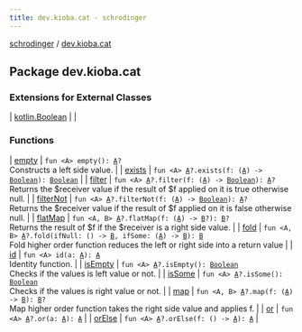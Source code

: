 ```yaml
---
title: dev.kioba.cat - schrodinger
---
```


[schrodinger](../index.html) / [dev.kioba.cat](./index.html)

## Package dev.kioba.cat

### Extensions for External Classes

| [kotlin.Boolean](kotlin.-boolean/index.html) |  |

### Functions

| [empty](empty.html) | `fun <A> empty(): `[`A`](empty.html#A)`?`<br>Constructs a left side value. |
| [exists](exists.html) | `fun <A> `[`A`](exists.html#A)`?.exists(f: (`[`A`](exists.html#A)`) -> `[`Boolean`](https://kotlinlang.org/api/latest/jvm/stdlib/kotlin/-boolean/index.html)`): `[`Boolean`](https://kotlinlang.org/api/latest/jvm/stdlib/kotlin/-boolean/index.html) |
| [filter](filter.html) | `fun <A> `[`A`](filter.html#A)`?.filter(f: (`[`A`](filter.html#A)`) -> `[`Boolean`](https://kotlinlang.org/api/latest/jvm/stdlib/kotlin/-boolean/index.html)`): `[`A`](filter.html#A)`?`<br>Returns the $receiver value if the result of $f applied on it is true otherwise null. |
| [filterNot](filter-not.html) | `fun <A> `[`A`](filter-not.html#A)`?.filterNot(f: (`[`A`](filter-not.html#A)`) -> `[`Boolean`](https://kotlinlang.org/api/latest/jvm/stdlib/kotlin/-boolean/index.html)`): `[`A`](filter-not.html#A)`?`<br>Returns the $receiver value if the result of $f applied on it is false otherwise null. |
| [flatMap](flat-map.html) | `fun <A, B> `[`A`](flat-map.html#A)`?.flatMap(f: (`[`A`](flat-map.html#A)`) -> `[`B`](flat-map.html#B)`?): `[`B`](flat-map.html#B)`?`<br>Returns the result of $f if the $receiver is a right side value. |
| [fold](fold.html) | `fun <A, B> `[`A`](fold.html#A)`?.fold(ifNull: () -> `[`B`](fold.html#B)`, ifSome: (`[`A`](fold.html#A)`) -> `[`B`](fold.html#B)`): `[`B`](fold.html#B)<br>Fold higher order function reduces the left or right side into a return value |
| [id](id.html) | `fun <A> id(a: `[`A`](id.html#A)`): `[`A`](id.html#A)<br>Identity function. |
| [isEmpty](is-empty.html) | `fun <A> `[`A`](is-empty.html#A)`?.isEmpty(): `[`Boolean`](https://kotlinlang.org/api/latest/jvm/stdlib/kotlin/-boolean/index.html)<br>Checks if the values is left value or not. |
| [isSome](is-some.html) | `fun <A> `[`A`](is-some.html#A)`?.isSome(): `[`Boolean`](https://kotlinlang.org/api/latest/jvm/stdlib/kotlin/-boolean/index.html)<br>Checks if the values is right value or not. |
| [map](map.html) | `fun <A, B> `[`A`](map.html#A)`?.map(f: (`[`A`](map.html#A)`) -> `[`B`](map.html#B)`): `[`B`](map.html#B)`?`<br>Map higher order function takes the right side value and applies f. |
| [or](or.html) | `fun <A> `[`A`](or.html#A)`?.or(a: `[`A`](or.html#A)`): `[`A`](or.html#A) |
| [orElse](or-else.html) | `fun <A> `[`A`](or-else.html#A)`?.orElse(f: () -> `[`A`](or-else.html#A)`): `[`A`](or-else.html#A) |

